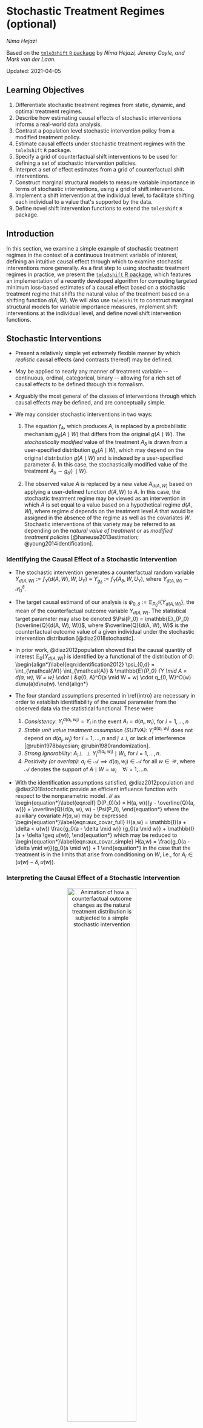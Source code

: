 # Stochastic Treatment Regimes (optional)

_Nima Hejazi_

Based on the [`tmle3shift` `R` package](https://github.com/tlverse/tmle3shift)
by _Nima Hejazi, Jeremy Coyle, and Mark van der Laan_.

Updated: 2021-04-05

## Learning Objectives

1. Differentiate stochastic treatment regimes from static, dynamic, and optimal
   treatment regimes.
2. Describe how estimating causal effects of stochastic interventions informs a
   real-world data analysis.
3. Contrast a population level stochastic intervention policy from a modified
   treatment policy.
4. Estimate causal effects under stochastic treatment regimes with the
   `tmle3shift` `R` package.
5. Specify a grid of counterfactual shift interventions to be used for defining
   a set of stochastic intervention policies.
6. Interpret a set of effect estimates from a grid of counterfactual shift
   interventions.
7. Construct marginal structural models to measure variable importance in terms
   of stochastic interventions, using a grid of shift interventions.
8. Implement a shift intervention at the individual level, to facilitate
   shifting each individual to a value that's supported by the data.
9. Define novel shift intervention functions to extend the `tmle3shift` `R`
   package.

## Introduction

In this section, we examine a simple example of stochastic treatment regimes in
the context of a continuous treatment variable of interest, defining an
intuitive causal effect through which to examine stochastic interventions more
generally. As a first step to using stochastic
treatment regimes in practice, we present the [`tmle3shift` R
package](https://github.com/tlverse/tmle3shift), which features an
implementation of a recently developed algorithm for computing targeted minimum
loss-based estimates of a causal effect based on a stochastic treatment regime
that shifts the natural value of the treatment based on a shifting function
$d(A,W)$. We will also use `tmle3shift` to construct marginal structural models
for variable importance measures, implement shift interventions at the
individual level, and define novel shift intervention functions.

## Stochastic Interventions

* Present a relatively simple yet extremely flexible manner by which _realistic_
  causal effects (and contrasts thereof) may be defined.
* May be applied to nearly any manner of treatment variable -- continuous,
  ordinal, categorical, binary -- allowing for a rich set of causal effects to
  be defined through this formalism.
* Arguably the most general of the classes of interventions through which causal
  effects may be defined, and are conceptually simple.

* We may consider stochastic interventions in two ways:

  1. The equation $f_A$, which produces $A$, is replaced by a probabilistic
     mechanism $g_{\delta}(A \mid W)$ that differs from the original $g(A \mid
     W)$. The _stochastically modified_ value of the treatment $A_{\delta}$ is
     drawn from a user-specified distribution $g_\delta(A \mid W)$, which may
     depend on the original distribution $g(A \mid W)$ and is indexed by a
     user-specified parameter $\delta$. In this case, the stochastically
     modified value of the treatment $A_{\delta} \sim g_{\delta}(\cdot \mid W)$.

  2. The observed value $A$ is replaced by a new value $A_{d(A,W)}$ based on
     applying a user-defined function $d(A,W)$ to $A$. In this case, the
     stochastic treatment regime may be viewed as an intervention in which $A$
     is set equal to a value based on a hypothetical regime $d(A, W)$, where
     regime $d$ depends on the treatment level $A$ that would be assigned in the
     absence of the regime as well as the covariates $W$. Stochastic
     interventions of this variety may be referred to as depending on the
     _natural value of treatment_ or as _modified treatment policies_
     [@haneuse2013estimation; @young2014identification].

### Identifying the Causal Effect of a Stochastic Intervention

* The stochastic intervention generates a counterfactual random variable
  $Y_{d(A,W)} := f_Y(d(A,W), W, U_Y) \equiv Y_{g_{\delta}} := f_Y(A_{\delta},
  W, U_Y)$, where $Y_{d(A,W)} \sim \mathcal{P}_0^{\delta}$.

* The target causal estimand of our analysis is $\psi_{0, \delta} :=
  \mathbb{E}_{P_0^{\delta}}\{Y_{d(A,W)}\}$, the mean of the counterfactual
  outcome variable $Y_{d(A, W)}$. The statistical target parameter may also be
  denoted $\Psi(P_0) = \mathbb{E}_{P_0}{\overline{Q}(d(A, W), W)}$, where
  $\overline{Q}(d(A, W), W)$ is the counterfactual outcome value of a given
  individual under the stochastic intervention distribution
  [@diaz2018stochastic].

* In prior work, @diaz2012population showed that the causal quantity of interest
  $\mathbb{E}_0 \{Y_{d(A, W)}\}$ is identified by a functional of the
  distribution of $O$:
  \begin{align*}\label{eqn:identification2012}
    \psi_{0,d} = \int_{\mathcal{W}} \int_{\mathcal{A}} & \mathbb{E}_{P_0}
     \{Y \mid A = d(a, w), W = w\} \cdot \\ &q_{0, A}^O(a \mid W = w) \cdot
     q_{0, W}^O(w) d\mu(a)d\nu(w).
  \end{align*}

* The four standard assumptions presented in \ref{intro} are necessary in order
  to establish identifiability of the causal parameter from the observed data
  via the statistical functional. These were

  1. _Consistency_: $Y^{d(a_i, w_i)}_i = Y_i$ in the event $A_i = d(a_i, w_i)$,
     for $i = 1, \ldots, n$
  2. _Stable unit value treatment assumption (SUTVA)_: $Y^{d(a_i, w_i)}_i$ does
     not depend on $d(a_j, w_j)$ for $i = 1, \ldots, n$ and $j \neq i$, or lack
     of interference [@rubin1978bayesian; @rubin1980randomization].
  3. _Strong ignorability_: $A_i \perp \!\!\! \perp Y^{d(a_i, w_i)}_i \mid W_i$,
     for $i = 1, \ldots, n$.
  4. _Positivity (or overlap)_: $a_i \in \mathcal{A} \implies d(a_i, w_i) \in
     \mathcal{A}$ for all $w \in \mathcal{W}$, where $\mathcal{A}$ denotes the
     support of $A \mid W = w_i \quad \forall i = 1, \ldots n$.

* With the identification assumptions satisfied, @diaz2012population and
  @diaz2018stochastic provide an efficient influence function with respect to
  the nonparametric model $\mathcal{M}$ as
  \begin{equation*}\label{eqn:eif}
    D(P_0)(x) = H(a, w)({y - \overline{Q}(a, w)}) +
    \overline{Q}(d(a, w), w) - \Psi(P_0),
  \end{equation*}
  where the auxiliary covariate $H(a,w)$ may be expressed
  \begin{equation*}\label{eqn:aux_covar_full}
    H(a,w) = \mathbb{I}(a + \delta < u(w)) \frac{g_0(a - \delta \mid w)} {g_0(a \mid w)}
      + \mathbb{I}(a + \delta \geq u(w)),
  \end{equation*}
  which may be reduced to
  \begin{equation*}\label{eqn:aux_covar_simple}
    H(a,w) = \frac{g_0(a - \delta \mid w)}{g_0(a \mid w)} + 1
  \end{equation*}
  in the case that the treatment is in the limits that arise from conditioning
  on $W$, i.e., for $A_i \in (u(w) - \delta, u(w))$.

### Interpreting the Causal Effect of a Stochastic Intervention

<div class="figure" style="text-align: center">
<img src="img/gif/shift_animation.gif" alt="Animation of how a counterfactual outcome changes as the natural treatment distribution is subjected to a simple stochastic intervention" width="60%" />
<p class="caption">(\#fig:unnamed-chunk-1)Animation of how a counterfactual outcome changes as the natural treatment distribution is subjected to a simple stochastic intervention</p>
</div>

## Estimating the Causal Effect of a Stochastic Intervention with `tmle3shift`

We use `tmle3shift` to construct a targeted maximum likelihood (TML) estimator of
of a causal effect of a stochastic treatment regime that shifts the natural
value of the treatment based on a shifting function $d(A,W)$. We will follow
the recipe provided by @diaz2018stochastic, tailored to the `tmle3` framework:

1. Construct initial estimators $g_n$ of $g_0(A, W)$ and $Q_n$ of
   $\overline{Q}_0(A, W)$, perhaps using data-adaptive regression techniques.
2. For each observation $i$, compute an estimate $H_n(a_i, w_i)$ of the
   auxiliary covariate $H(a_i,w_i)$.
3. Estimate the parameter $\epsilon$ in the logistic regression model
   $$ \text{logit}\overline{Q}_{\epsilon, n}(a, w) =
   \text{logit}\overline{Q}_n(a, w) + \epsilon H_n(a, w),$$
   or an alternative regression model incorporating weights.
4. Compute TML estimator $\Psi_n$ of the target parameter, defining update
   $\overline{Q}_n^{\star}$ of the initial estimate
   $\overline{Q}_{n, \epsilon_n}$:
   \begin{equation*}\label{eqn:tmle}
     \Psi_n = \Psi(P_n^{\star}) = \frac{1}{n} \sum_{i = 1}^n
     \overline{Q}_n^{\star}(d(A_i, W_i), W_i).
   \end{equation*}

To start, let's load the packages we'll use and set a seed for simulation:


```r
library(tidyverse)
library(data.table)
library(sl3)
library(tmle3)
library(tmle3shift)
set.seed(429153)
```

**1. Construct initial estimators $g_n$ of $g_0(A, W)$ and $Q_n$ of
   $\overline{Q}_0(A, W)$.**

We need to estimate two components of the likelihood in order to construct a
TML estimator.

1. The outcome regression, $\hat{Q}_n$, which is a simple regression of the
   form $\mathbb{E}[Y \mid A,W]$.


```r
# learners used for conditional expectation regression
mean_learner <- Lrnr_mean$new()
fglm_learner <- Lrnr_glm_fast$new()
xgb_learner <- Lrnr_xgboost$new(nrounds = 200)
sl_regression_learner <- Lrnr_sl$new(
  learners = list(mean_learner, fglm_learner, xgb_learner)
)
```

2. The second of these is an estimate of the treatment mechanism, $\hat{g}_n$,
   i.e., the _propensity score_. In the case of a continuous intervention node
   $A$, such a quantity takes the form $p(A \mid W)$, which is a conditional
   density.  Generally speaking, conditional density estimation is a challenging
   problem that has received much attention in the literature. To estimate the
   treatment mechanism, we must make use of learning algorithms specifically
   suited to conditional density estimation; a list of such learners may be
   extracted from `sl3` by using `sl3_list_learners()`:


```r
sl3_list_learners("density")
#> [1] "Lrnr_density_discretize"     "Lrnr_density_hse"           
#> [3] "Lrnr_density_semiparametric" "Lrnr_haldensify"            
#> [5] "Lrnr_solnp_density"
```

To proceed, we'll select two of the above learners, `Lrnr_haldensify` for using
the highly adaptive lasso for conditional density estimation, based on an
algorithm given by @diaz2011super and implemented in @hejazi2020haldensify, and
semiparametric location-scale conditional density estimators implemented in the
[`sl3` package](https://github.com/tlverse/sl3). A Super Learner may be
constructed by pooling estimates from each of these modified conditional
density estimation techniques.


```r
# learners used for conditional densities (i.e., generalized propensity score)
haldensify_learner <- Lrnr_haldensify$new(
  n_bins = c(3, 5),
  lambda_seq = exp(seq(-1, -10, length = 200))
)
# semiparametric density estimator based on homoscedastic errors (HOSE)
hose_learner_xgb <- make_learner(Lrnr_density_semiparametric,
  mean_learner = xgb_learner
)
# semiparametric density estimator based on heteroscedastic errors (HESE)
hese_learner_xgb_fglm <- make_learner(Lrnr_density_semiparametric,
  mean_learner = xgb_learner,
  var_learner = fglm_learner
)
# SL for the conditional treatment density
sl_density_learner <- Lrnr_sl$new(
  learners = list(haldensify_learner, hose_learner_xgb,
                  hese_learner_xgb_fglm),
  metalearner = Lrnr_solnp_density$new()
)
```

Finally, we construct a `learner_list` object for use in constructing a TML
estimator of our target parameter of interest:


```r
Q_learner <- sl_regression_learner
g_learner <- sl_density_learner
learner_list <- list(Y = Q_learner, A = g_learner)
```

### Simulate Data


```r
# simulate simple data for tmle-shift sketch
n_obs <- 1000 # number of observations
tx_mult <- 2 # multiplier for the effect of W = 1 on the treatment

## baseline covariates -- simple, binary
W <- replicate(2, rbinom(n_obs, 1, 0.5))

## create treatment based on baseline W
A <- rnorm(n_obs, mean = tx_mult * W, sd = 1)

## create outcome as a linear function of A, W + white noise
Y <- rbinom(n_obs, 1, prob = plogis(A + W))

# organize data and nodes for tmle3
data <- data.table(W, A, Y)
setnames(data, c("W1", "W2", "A", "Y"))
node_list <- list(W = c("W1", "W2"), A = "A", Y = "Y")
head(data)
#>    W1 W2        A Y
#> 1:  1  1  3.58065 1
#> 2:  1  0  3.20718 1
#> 3:  1  1  1.03584 1
#> 4:  0  0 -0.65785 1
#> 5:  1  1  3.01990 1
#> 6:  1  1  2.78031 1
```

We now have an observed data structure (`data`) and a specification of the role
that each variable in the data set plays as the nodes in a _directed acyclic
graph_ (DAG) via _nonparametric structural equation models_ (NPSEMs).

To start, we will initialize a specification for the TMLE of our parameter of
interest (a `tmle3_Spec` in the `tlverse` nomenclature) simply by calling
`tmle_shift`. We specify the argument `shift_val = 0.5` when initializing the
`tmle3_Spec` object to communicate that we're interested in a shift of $0.5$ on
the scale of the treatment $A$ -- that is, we specify $\delta = 0.5$.


```r
# initialize a tmle specification
tmle_spec <- tmle_shift(
  shift_val = 0.5,
  shift_fxn = shift_additive,
  shift_fxn_inv = shift_additive_inv
)
```

As seen above, the `tmle_shift` specification object (like all `tmle3_Spec`
objects) does _not_ store the data for our specific analysis of interest. Later,
we'll see that passing a data object directly to the `tmle3` wrapper function,
alongside the instantiated `tmle_spec`, will serve to construct a `tmle3_Task`
object internally (see the `tmle3` documentation for details).

<!--
Note that in the initialization of the `tmle3_Spec`, we specified a shifting
function `shift_additive_bounded` (and its inverse). This shifting function
corresponds to a stochastic regime slightly more complicated than that
initially considered in @diaz2018stochastic. In particular,
`shift_additive_bounded` is encapsulates a procedure that determines an
acceptable set of shifting values for the shift $\delta$, allowing for the
observed treatment value of a given observation to be shifted if the auxiliary
covariate $H_n$ is bounded by a constant and not shifting the given observation
if this criterion does not hold. We discuss this in greater detail in the
sequel.
-->

### Targeted Estimation of Stochastic Interventions Effects


```r
tmle_fit <- tmle3(tmle_spec, data, node_list, learner_list)
#> 
#> Iter: 1 fn: 1384.3571	 Pars:  0.23160444 0.00001921 0.76837635
#> Iter: 2 fn: 1384.3571	 Pars:  0.23160449 0.00000771 0.76838780
#> solnp--> Completed in 2 iterations
tmle_fit
#> A tmle3_Fit that took 1 step(s)
#>    type         param init_est tmle_est       se   lower   upper
#> 1:  TSM E[Y_{A=NULL}]   0.8008  0.79852 0.012841 0.77335 0.82368
#>    psi_transformed lower_transformed upper_transformed
#> 1:         0.79852           0.77335           0.82368
```

The `print` method of the resultant `tmle_fit` object conveniently displays the
results from computing our TML estimator.

## Stochastic Interventions over a Grid of Counterfactual Shifts

* Consider an arbitrary scalar $\delta$ that defines a counterfactual outcome
  $\psi_n = Q_n(d(A, W), W)$, where, for simplicity, let $d(A, W) = A + \delta$.
  A simplified expression of the auxiliary covariate for the TMLE of $\psi$ is
  $H_n = \frac{g^{\star}(a \mid w)}{g(a \mid w)}$, where $g^{\star}(a \mid w)$
  defines the treatment mechanism with the stochastic intervention implemented.
  In this manner, we can specify a _grid_ of shifts $\delta$ to define a set of
  stochastic intervention policies in an _a priori_ manner.

* To ascertain whether a given choice of the shift $\delta$ is acceptable, let
  there be a bound $C(\delta) = \frac{g^{\star}(a \mid w)}{g(a \mid w)} \leq M$,
  where $g^{\star}(a \mid w)$ is a function of $\delta$ in part, and $M$ is a
  user-specified upper bound of $C(\delta)$. Then, $C(\delta)$ is a measure of
  the influence of a given observation (under a bound of the ratio of the
  conditional densities), which provides a way to limit the maximum influence of
  a given observation through a choice of the shift $\delta$.

* For the purpose of using such a shift in practice, the present software
  provides the functions `shift_additive_bounded` and
  `shift_additive_bounded_inv`, which define a variation of this shift:
  \begin{equation}
    \delta(a, w) =
      \begin{cases}
        \delta, & C(\delta) \leq M \\
        0, \text{otherwise} \\
      \end{cases},
  \end{equation}
  which corresponds to an intervention in which the natural value of treatment
  of a given observational unit is shifted by a value $\delta$ in the case that
  the ratio of the intervened density $g^{\star}(a \mid w)$ to the natural
  density $g(a \mid w)$ (that is, $C(\delta)$) does not exceed a bound $M$. In
  the case that the ratio $C(\delta)$ exceeds the bound $M$, the stochastic
  intervention policy does not apply to the given unit and they remain at their
  natural value of treatment $a$.

### Initializing `vimshift` through its `tmle3_Spec`

To start, we will initialize a specification for the TMLE of our parameter of
interest (called a `tmle3_Spec` in the `tlverse` nomenclature) simply by calling
`tmle_shift`. We specify the argument `shift_grid = seq(-1, 1, by = 1)`
when initializing the `tmle3_Spec` object to communicate that we're interested
in assessing the mean counterfactual outcome over a grid of shifts -1, 0, 1 on the scale of the treatment $A$.


```r
# what's the grid of shifts we wish to consider?
delta_grid <- seq(from = -1, to = 1, by = 1)

# initialize a tmle specification
tmle_spec <- tmle_vimshift_delta(
  shift_grid = delta_grid,
  max_shifted_ratio = 2
)
```

### Targeted Estimation of Stochastic Intervention Effects

One may walk through the step-by-step procedure for fitting the TML estimator
of the mean counterfactual outcome under each shift in the grid, using the
machinery exposed by the [`tmle3` R package](https://tlverse.org/tmle3), or
simply invoke the `tmle3` wrapper function  to fit the series of TML estimators
(one for each parameter defined by the grid delta) in a single function call.
For convenience, we choose the latter:


```r
tmle_fit <- tmle3(tmle_spec, data, node_list, learner_list)
#> 
#> Iter: 1 fn: 1385.6999	 Pars:  0.25334329 0.00004999 0.74660672
#> Iter: 2 fn: 1385.6999	 Pars:  0.25334348 0.00003044 0.74662609
#> solnp--> Completed in 2 iterations
tmle_fit
#> A tmle3_Fit that took 1 step(s)
#>          type          param init_est tmle_est        se   lower   upper
#> 1:        TSM  E[Y_{A=NULL}]  0.61655  0.61587 0.0139964 0.58844 0.64330
#> 2:        TSM  E[Y_{A=NULL}]  0.74115  0.73899 0.0138954 0.71176 0.76623
#> 3:        TSM  E[Y_{A=NULL}]  0.84916  0.84362 0.0107141 0.82262 0.86462
#> 4: MSM_linear MSM(intercept)  0.73562  0.73283 0.0120791 0.70915 0.75650
#> 5: MSM_linear     MSM(slope)  0.11631  0.11388 0.0053718 0.10335 0.12440
#>    psi_transformed lower_transformed upper_transformed
#> 1:         0.61587           0.58844           0.64330
#> 2:         0.73899           0.71176           0.76623
#> 3:         0.84362           0.82262           0.86462
#> 4:         0.73283           0.70915           0.75650
#> 5:         0.11388           0.10335           0.12440
```

_Remark_: The `print` method of the resultant `tmle_fit` object conveniently
displays the results from computing our TML estimator.

### Inference with Marginal Structural Models

Since we consider estimating the mean counterfactual outcome $\psi_n$ under
several values of the intervention $\delta$, taken from the aforementioned
$\delta$-grid, one approach for obtaining inference on a single summary measure
of these estimated quantities involves leveraging working marginal structural
models (MSMs). Summarizing the estimates $\psi_n$ through a working MSM allows
for inference on the _trend_ imposed by a $\delta$-grid to be evaluated via a
simple hypothesis test on a parameter of this working MSM. Letting
$\psi_{\delta}(P_0)$ be the mean outcome under a shift $\delta$ of the
treatment, we have $\vec{\psi}_{\delta} = (\psi_{\delta}: \delta)$ with
corresponding estimators $\vec{\psi}_{n, \delta} = (\psi_{n, \delta}: \delta)$.
Further, let $\beta(\vec{\psi}_{\delta}) = \phi((\psi_{\delta}: \delta))$. By a
straightforward application of the delta method (discussed previously), we may
write the efficient influence function of the MSM parameter $\beta$ in terms of
the EIFs of each of the corresponding point estimates. Based on this, inference
from a working MSM is rather straightforward. To wit, the limiting distribution
for $m_{\beta}(\delta)$ may be expressed $$\sqrt{n}(\beta_n - \beta_0) \to N(0,
\Sigma),$$ where $\Sigma$ is the empirical covariance matrix of
$\text{EIF}_{\beta}(O)$.


```r
tmle_fit$summary[4:5, ]
#>          type          param init_est tmle_est        se   lower  upper
#> 1: MSM_linear MSM(intercept)  0.73562  0.73283 0.0120791 0.70915 0.7565
#> 2: MSM_linear     MSM(slope)  0.11631  0.11388 0.0053718 0.10335 0.1244
#>    psi_transformed lower_transformed upper_transformed
#> 1:         0.73283           0.70915            0.7565
#> 2:         0.11388           0.10335            0.1244
```

### Directly Targeting the MSM Parameter $\beta$

Note that in the above, a working MSM is fit to the individual TML estimates of
the mean counterfactual outcome under a given value of the shift $\delta$ in
the supplied grid. The parameter of interest $\beta$ of the MSM is
asymptotically linear (and, in fact, a TML estimator) as a consequence of its
construction from individual TML estimators. In smaller samples, it may be
prudent to perform a TML estimation procedure that targets the parameter
$\beta$ directly, as opposed to constructing it from several independently
targeted TML estimates. An approach for constructing such an estimator is
proposed in the sequel.

Suppose a simple working MSM $\mathbb{E}Y_{g^0_{\delta}} = \beta_0 + \beta_1
\delta$, then a TML estimator targeting $\beta_0$ and $\beta_1$ may be
constructed as
$$\overline{Q}_{n, \epsilon}(A,W) = \overline{Q}_n(A,W) + \epsilon (H_1(g),
H_2(g),$$ for all $\delta$, where $H_1(g)$ is the auxiliary covariate for
$\beta_0$ and $H_2(g)$ is the auxiliary covariate for $\beta_1$.

To construct a targeted maximum likelihood estimator that directly targets the
parameters of the working marginal structural model, we may use the
`tmle_vimshift_msm` Spec (instead of the `tmle_vimshift_delta` Spec that
appears above):


```r
# initialize a tmle specification
tmle_msm_spec <- tmle_vimshift_msm(
  shift_grid = delta_grid,
  max_shifted_ratio = 2
)

# fit the TML estimator and examine the results
tmle_msm_fit <- tmle3(tmle_msm_spec, data, node_list, learner_list)
#> 
#> Iter: 1 fn: 1383.9032	 Pars:  0.25182819 0.00001248 0.74815933
#> Iter: 2 fn: 1383.9032	 Pars:  0.251828192 0.000007611 0.748164197
#> solnp--> Completed in 2 iterations
tmle_msm_fit
#> A tmle3_Fit that took 100 step(s)
#>          type          param init_est tmle_est        se   lower   upper
#> 1: MSM_linear MSM(intercept)  0.73688  0.73682 0.0120246 0.71326 0.76039
#> 2: MSM_linear     MSM(slope)  0.11604  0.11615 0.0053944 0.10558 0.12672
#>    psi_transformed lower_transformed upper_transformed
#> 1:         0.73682           0.71326           0.76039
#> 2:         0.11615           0.10558           0.12672
```

### Example with the WASH Benefits Data

To complete our walk through, let's turn to using stochastic interventions to
investigate the data from the WASH Benefits trial. To start, let's load the
data, convert all columns to be of class `numeric`, and take a quick look at it


```r
washb_data <- fread("https://raw.githubusercontent.com/tlverse/tlverse-data/master/wash-benefits/washb_data_subset.csv", stringsAsFactors = TRUE)
washb_data <- washb_data[!is.na(momage) & !is.na(momheight), ]
head(washb_data, 3)
#>      whz          tr fracode month aged    sex momage         momedu momheight
#> 1: -0.94 Handwashing  N06505     7  237   male     21 Primary (1-5y)    146.00
#> 2: -1.13     Control  N06505     8  310 female     26   No education    148.90
#> 3: -1.61     Control  N06524     3  162   male     25 Primary (1-5y)    153.75
#>        hfiacat Nlt18 Ncomp watmin elec floor walls roof asset_wardrobe
#> 1: Food Secure     1    25      2    1     0     1    1              0
#> 2: Food Secure     1     7      4    1     0     0    1              0
#> 3: Food Secure     0    15      2    0     0     1    1              0
#>    asset_table asset_chair asset_khat asset_chouki asset_tv asset_refrig
#> 1:           1           0          0            1        0            0
#> 2:           1           1          0            1        0            0
#> 3:           1           0          1            1        0            0
#>    asset_bike asset_moto asset_sewmach asset_mobile
#> 1:          0          0             0            0
#> 2:          0          0             0            1
#> 3:          0          0             0            0
```

Next, we specify our NPSEM via the `node_list` object. For our example analysis,
we'll consider the outcome to be the weight-for-height Z-score (as in previous
sections), the intervention of interest to be the mother's age at time of
child's birth, and take all other covariates to be potential confounders.


```r
node_list <- list(
  W = names(washb_data)[!(names(washb_data) %in%
    c("whz", "momage"))],
  A = "momage", Y = "whz"
)
```

Were we to consider the counterfactual weight-for-height Z-score under shifts in
the age of the mother at child's birth, how would we interpret estimates of our
parameter?

To simplify our interpretation, consider a shift (up or down) of two years in
the mother's age (i.e., $\delta = \{-2, 0, 2\}$); in this setting, a stochastic
intervention would correspond to a policy advocating that potential mothers
defer or accelerate plans of having a child for two calendar years, possibly
implemented through the deployment of an encouragement design.

First, let's try a simple upward shift of just two years:

```r
# initialize a tmle specification for just a single delta shift
washb_shift_spec <- tmle_shift(
  shift_val = 2,
  shift_fxn = shift_additive,
  shift_fxn_inv = shift_additive_inv
)
```

To examine the effect modification approach we looked at in previous chapters,
we'll estimate the effect of this shift $\delta = 2$ while stratifying on the
mother's education level (`momedu`, a categorical variable with three levels).
For this, we augment our initialized `tmle3_Spec` object like so


```r
# initialize effect modification specification around previous specification
washb_shift_strat_spec <-  tmle_stratified(washb_shift_spec)
```

Prior to running our analysis, we'll modify the `learner_list` object we had
created to include just one of the semiparametric location-scale conditional
density estimators, as fitting of these estimators is much faster than the more
computationally intensive approach implemented in the
[`haldensify` package](ihttps://CRAN.R-project.org/package=haldensify)
[@hejazi2020haldensify].


```r
# learners used for conditional density regression (i.e., propensity score),
# but we need to turn on cross-validation for this conditional density learner
hose_learner_xgb_cv <- Lrnr_cv$new(
  learner = hose_learner_xgb,
  full_fit = TRUE
)

# modify learner list, using existing SL for Q fit
learner_list <- list(Y = Q_learner, A = hose_learner_xgb_cv)
```

Now we're ready to construct a TML estimate of the shift parameter at
$\delta = 2$, stratified across levels of our variable of interest:


```r
# fit stratified TMLE
strat_node_list <- copy(node_list)
strat_node_list$W <- setdiff(strat_node_list$W,"momedu")
strat_node_list$V <- "momedu"
washb_shift_strat_fit <- tmle3(washb_shift_strat_spec, washb_data, strat_node_list,
                               learner_list)
washb_shift_strat_fit
#> A tmle3_Fit that took 1 step(s)
#>              type                             param init_est tmle_est       se
#> 1:            TSM                     E[Y_{A=NULL}] -0.57206 -0.56936 0.048211
#> 2: stratified TSM  E[Y_{A=NULL}] | V=Primary (1-5y) -0.62295 -0.69200 0.076813
#> 3: stratified TSM    E[Y_{A=NULL}] | V=No education -0.68673 -0.86672 0.128939
#> 4: stratified TSM E[Y_{A=NULL}] | V=Secondary (>5y) -0.50717 -0.40686 0.067633
#>       lower    upper psi_transformed lower_transformed upper_transformed
#> 1: -0.66385 -0.47487        -0.56936          -0.66385          -0.47487
#> 2: -0.84255 -0.54145        -0.69200          -0.84255          -0.54145
#> 3: -1.11944 -0.61401        -0.86672          -1.11944          -0.61401
#> 4: -0.53942 -0.27431        -0.40686          -0.53942          -0.27431
```

For the next example, we'll use the variable importance strategy of considering
a grid of stochastic interventions to evaluate the weight-for-height Z-score
under a shift in the mother's age down by two years ($\delta = -2$) through up
by two years ($\delta = 2$), incrementing by a single year between the two. To
do this, we simply initialize a `Spec` `tmle_vimshift_delta` similar to how we
did in a previous example:


```r
# initialize a tmle specification for the variable importance parameter
washb_vim_spec <- tmle_vimshift_delta(
  shift_grid = seq(from = -2, to = 2, by = 1),
  max_shifted_ratio = 2
)
```

Having made the above preparations, we're now ready to estimate the
counterfactual mean of the weight-for-height Z-score under a small grid of
shifts in the mother's age at child's birth. Just as before, we do this through
a simple call to our `tmle3` wrapper function:


```r
washb_tmle_fit <- tmle3(washb_vim_spec, washb_data, node_list, learner_list)
washb_tmle_fit
#> A tmle3_Fit that took 1 step(s)
#>          type          param   init_est   tmle_est        se      lower
#> 1:        TSM  E[Y_{A=NULL}] -0.5608084 -0.5552156 0.0469064 -0.6471504
#> 2:        TSM  E[Y_{A=NULL}] -0.5638623 -0.5644702 0.0466125 -0.6558290
#> 3:        TSM  E[Y_{A=NULL}] -0.5663920 -0.5652941 0.0466314 -0.6566901
#> 4:        TSM  E[Y_{A=NULL}] -0.5687408 -0.5681002 0.0463126 -0.6588712
#> 5:        TSM  E[Y_{A=NULL}] -0.5708337 -0.5716047 0.0468992 -0.6635256
#> 6: MSM_linear MSM(intercept) -0.5661274 -0.5649370 0.0465180 -0.6561105
#> 7: MSM_linear     MSM(slope) -0.0024929 -0.0036408 0.0012834 -0.0061563
#>         upper psi_transformed lower_transformed upper_transformed
#> 1: -0.4632807      -0.5552156        -0.6471504        -0.4632807
#> 2: -0.4731114      -0.5644702        -0.6558290        -0.4731114
#> 3: -0.4738982      -0.5652941        -0.6566901        -0.4738982
#> 4: -0.4773292      -0.5681002        -0.6588712        -0.4773292
#> 5: -0.4796839      -0.5716047        -0.6635256        -0.4796839
#> 6: -0.4737634      -0.5649370        -0.6561105        -0.4737634
#> 7: -0.0011254      -0.0036408        -0.0061563        -0.0011254
```

---

## Exercises

1. Set the `sl3` library of algorithms for the Super Learner to a simple,
   interpretable library and use this new library to estimate the counterfactual
   mean of mother's age at child's birth (`momage`) under a shift $\delta = 0$.
   What does this counterfactual mean equate to in terms of the observed data?

2. Describe two (equivalent) ways in which the causal effects of stochastic
   interventions may be interpreted.

3. Using a grid of values of the shift parameter $\delta$ (e.g., $\{-1, 0,
   +1\}$), repeat the analysis on the variable of interest (`momage`),
   summarizing the trend for this sequence of shifts using a marginal structural
   model.

4. For either the grid of shifts in the example preceding the exercises or that
   estimated in (3) above, plot the resultant estimates against their respective
   counterfactual shifts. Graphically add to the scatterplot a line with slope
   and intercept equivalent to the MSM fit through the individual TML estimates.

5. How does the marginal structural model we used to summarize the trend along
   the sequence of shifts previously help to contextualize the estimated effect
   for a single shift? That is, how does access to estimates across several
   shifts and the marginal structural model parameters allow us to more richly
   interpret our findings?

